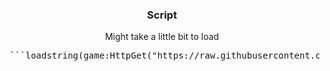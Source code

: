   <h3 align="center">Script</h3>

  <p align="center">
    Might take a little bit to load
<pre> ```loadstring(game:HttpGet("https://raw.githubusercontent.com/justdoingrandomstuff/World-Zero/refs/heads/main/autofarm"))() ``` </pre>
